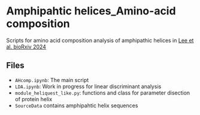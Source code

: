 # Amphipahtic helices_Amino-acid composition

Scripts for amino acid composition analysis of amphipathic helices in [Lee et al. bioRxiv 2024](https://www.biorxiv.org/content/10.1101/2024.11.14.623600v2)

## Files
- `AHcomp.ipynb`: The main script
- `LDA.ipynb`: Work in progress for linear discriminant analysis
- `module_heliquest_like.py`: functions and class for parameter disection of protein helix
- `SourceData` contains amphipahtic helix sequences

